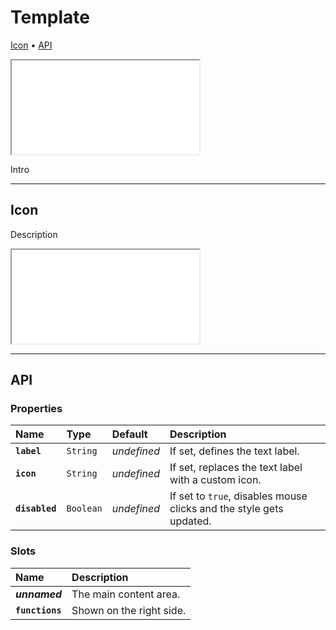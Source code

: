 # Template

[Icon](components/template#icon) • [API](components/template#api)

<iframe src="./assets/docs/components/template/main.html"></iframe>

Intro 

---

## Icon

Description

<iframe src="./assets/docs/components/template/icon.html"></iframe>

---

## API

### Properties

| Name | Type | Default | Description |
| :-- | :-- | :-- | :-- |
| **`label`** | `String` | _undefined_ | If set, defines the text label. |
| **`icon`** | `String` | _undefined_ | If set, replaces the text label with a custom icon. |
| **`disabled`** | `Boolean` | _undefined_ | If set to `true`, disables mouse clicks and the style gets updated. |

### Slots

| Name | Description |
| :-- | :-- |
| **_unnamed_** | The main content area. |
| **`functions`** | Shown on the right side. |
